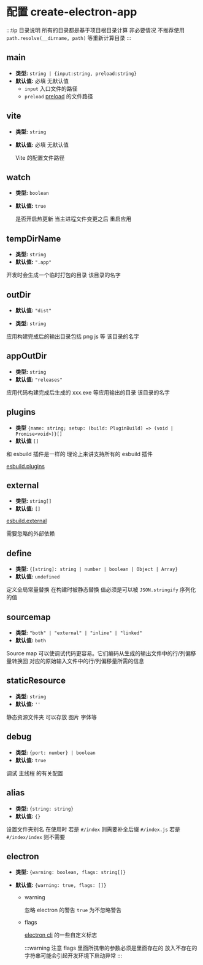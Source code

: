 # 配置 create-electron-app

:::tip 目录说明
所有的目录都是基于项目根目录计算 非必要情况 不推荐使用 `path.resolve(__dirname, path)` 等重新计算目录
:::

## main

- **类型:** `string | {input:string, preload:string}`
- **默认值:** 必填 无默认值
  - `input` 入口文件的路径
  - `preload` [preload](https://www.electronjs.org/zh/docs/latest/api/context-bridge#exposing-node-global-symbols) 的文件路径

## vite

- **类型:** `string`
- **默认值:** 必填 无默认值

  Vite 的配置文件路径

## watch

- **类型:** `boolean`

- **默认值:** `true`

  是否开启热更新 当主进程文件变更之后 重启应用

## tempDirName

- **类型:** `string`
- **默认值:** `".app"`

开发时会生成一个临时打包的目录 该目录的名字

## outDir

- **默认值:** `"dist"`

- **类型:** `string`

应用构建完成后的输出目录包括 png js 等 该目录的名字

## appOutDir

- **类型:** `string`
- **默认值:** `"releases"`

应用代码构建完成后生成的 xxx.exe 等应用输出的目录 该目录的名字

## plugins

- **类型** `{name: string; setup: (build: PluginBuild) => (void | Promise<void>)}[]`
- **默认值** `[]`

和 esbuild 插件是一样的 理论上来讲支持所有的 esbuild 插件

[esbuild.plugins](https://esbuild.docschina.org/plugins/#using-plugins)

## external

- **类型:** `string[]`
- **默认值:** `[]`

[esbuild.external](https://esbuild.docschina.org/api/#external)

需要忽略的外部依赖

## define

- **类型:** `{[string]: string | number | boolean | Object | Array}`
- **默认值:** `undefined`

定义全局常量替换 在构建时被静态替换 值必须是可以被 `JSON.stringify` 序列化的值

## sourcemap

- **类型:** `"both" | "external" | "inline" | "linked"`
- **默认值:** `both`

Source map 可以使调试代码更容易。它们编码从生成的输出文件中的行/列偏移量转换回 对应的原始输入文件中的行/列偏移量所需的信息

## staticResource

- **类型:** `string`
- **默认值:** `''`

静态资源文件夹 可以存放 图片 字体等

## debug

- **类型:** `{port: number} | boolean`
- **默认值:** `true`

调试 主线程 的有关配置

## alias

- **类型:** `{string: string}`
- **默认值:** `{}`

设置文件夹别名 在使用时 若是 `#/index` 则需要补全后缀 `#/index.js` 若是 `#/index/index` 则不需要

## electron

- **类型:** `{warning: boolean, flags: string[]}`
- **默认值:** `{warning: true, flags: []}`

  - warning

    忽略 electron 的警告 `true` 为不忽略警告

  - flags

    [electron cli](https://www.electronjs.org/zh/docs/latest/api/command-line-switches) 的一些自定义标志

    :::warning 注意
    flags 里面所携带的参数必须是里面存在的 放入不存在的字符串可能会引起开发环境下启动异常
    :::
